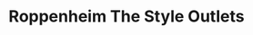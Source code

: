 ---
title: "Roppenheim The Style Outlets"
url: /roppenheim/roppenheim-the-style-outlets/
shop: Einkaufszentrum
---